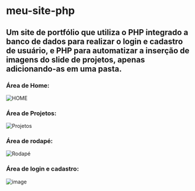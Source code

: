 # meu-site-php
 ## Um site de portfólio que utiliza o PHP integrado a banco de dados para realizar o login e cadastro de usuário, e PHP para automatizar a inserção de imagens do slide de projetos, apenas adicionando-as em uma pasta. 

### Área de Home:
![HOME](https://user-images.githubusercontent.com/64116880/128066610-60cb305e-4f84-41a3-9e0b-829cb874cf8f.png)
### Área de Projetos:
![Projetos](https://user-images.githubusercontent.com/64116880/128066918-a84c4f6f-8b9a-48d2-98eb-b09fa23e76ac.png)
### Área de rodapé:
![Rodapé](https://user-images.githubusercontent.com/64116880/128067073-2b614b09-ebaf-4a11-882b-c5d050a2b6a1.png)
### Área de login e cadastro:
![image](https://user-images.githubusercontent.com/64116880/128067237-7b94e255-ec37-4887-b10b-1a5795733934.png)
